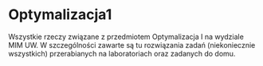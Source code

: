 # Optymalizacja1
Wszystkie rzeczy związane z przedmiotem Optymalizacja I na wydziale MIM UW. W szczególności zawarte są tu rozwiązania zadań (niekoniecznie wszystkich) przerabianych na laboratoriach oraz zadanych do domu.
